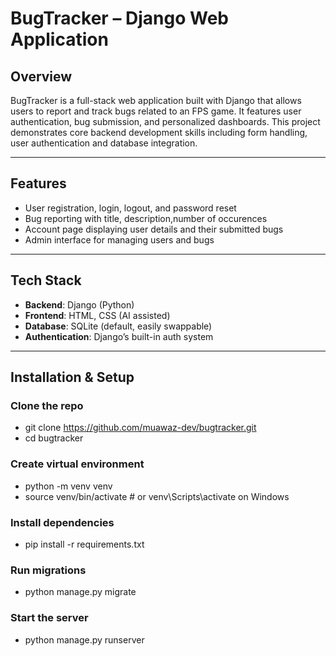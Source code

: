 #  BugTracker – Django Web Application

##  Overview
BugTracker is a full-stack web application built with Django that allows users to report and track bugs related to an FPS game. It features user authentication, bug submission, and personalized dashboards. This project demonstrates core backend development skills including form handling, user authentication and database integration.

---

##  Features

-  User registration, login, logout, and password reset
-  Bug reporting with title, description,number of occurences
-  Account page displaying user details and their submitted bugs
-  Admin interface for managing users and bugs

---

##  Tech Stack

- **Backend**: Django (Python)
- **Frontend**: HTML, CSS (AI assisted)
- **Database**: SQLite (default, easily swappable)
- **Authentication**: Django’s built-in auth system

---

##  Installation & Setup
### Clone the repo
- git clone https://github.com/muawaz-dev/bugtracker.git
- cd bugtracker

### Create virtual environment
- python -m venv venv
- source venv/bin/activate  # or venv\Scripts\activate on Windows

### Install dependencies
- pip install -r requirements.txt

### Run migrations
- python manage.py migrate

### Start the server
- python manage.py runserver

